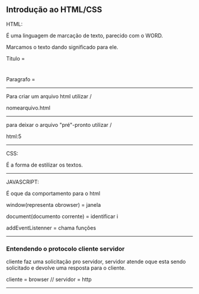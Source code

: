 ## Introdução ao HTML/CSS

HTML:

É uma linguagem de marcação de texto, parecido com o WORD.

Marcamos o texto dando significado para ele.

Titulo = <H1> </h1>

Paragrafo = <p> </p>

-----------

Para criar um arquivo html utilizar \/

nomearquivo.html

--------------

para deixar o arquivo "pré"-pronto utilizar \/

html:5

-------------

CSS: 

É a forma de estilizar os textos.

<style> </style>

----------------

JAVASCRIPT:

É oque da comportamento para o html

<script> </script>

window(representa obrowser) = janela

document(documento corrente) = identificar i

addEventListenner = chama funções

----------

### Entendendo o  protocolo cliente servidor

cliente faz uma solicitação pro servidor, servidor atende oque esta sendo solicitado e devolve uma resposta para o cliente.

cliente = browser //  servidor = http 

---------------

